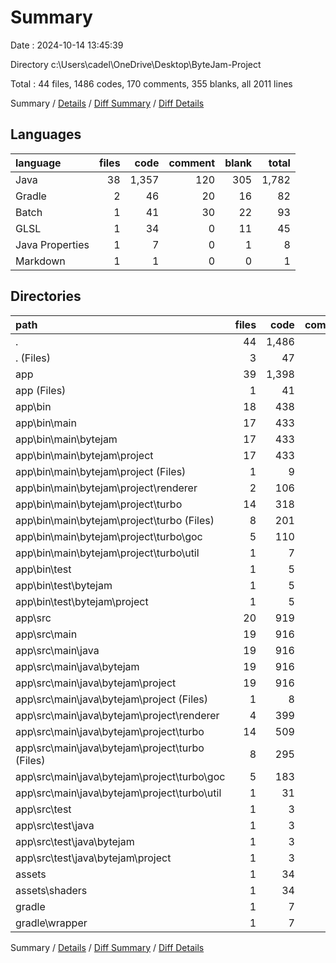 # Summary

Date : 2024-10-14 13:45:39

Directory c:\\Users\\cadel\\OneDrive\\Desktop\\ByteJam-Project

Total : 44 files,  1486 codes, 170 comments, 355 blanks, all 2011 lines

Summary / [Details](details.md) / [Diff Summary](diff.md) / [Diff Details](diff-details.md)

## Languages
| language | files | code | comment | blank | total |
| :--- | ---: | ---: | ---: | ---: | ---: |
| Java | 38 | 1,357 | 120 | 305 | 1,782 |
| Gradle | 2 | 46 | 20 | 16 | 82 |
| Batch | 1 | 41 | 30 | 22 | 93 |
| GLSL | 1 | 34 | 0 | 11 | 45 |
| Java Properties | 1 | 7 | 0 | 1 | 8 |
| Markdown | 1 | 1 | 0 | 0 | 1 |

## Directories
| path | files | code | comment | blank | total |
| :--- | ---: | ---: | ---: | ---: | ---: |
| . | 44 | 1,486 | 170 | 355 | 2,011 |
| . (Files) | 3 | 47 | 37 | 25 | 109 |
| app | 39 | 1,398 | 133 | 318 | 1,849 |
| app (Files) | 1 | 41 | 13 | 13 | 67 |
| app\\bin | 18 | 438 | 0 | 2 | 440 |
| app\\bin\\main | 17 | 433 | 0 | 2 | 435 |
| app\\bin\\main\\bytejam | 17 | 433 | 0 | 2 | 435 |
| app\\bin\\main\\bytejam\\project | 17 | 433 | 0 | 2 | 435 |
| app\\bin\\main\\bytejam\\project (Files) | 1 | 9 | 0 | 0 | 9 |
| app\\bin\\main\\bytejam\\project\\renderer | 2 | 106 | 0 | 1 | 107 |
| app\\bin\\main\\bytejam\\project\\turbo | 14 | 318 | 0 | 1 | 319 |
| app\\bin\\main\\bytejam\\project\\turbo (Files) | 8 | 201 | 0 | 1 | 202 |
| app\\bin\\main\\bytejam\\project\\turbo\\goc | 5 | 110 | 0 | 0 | 110 |
| app\\bin\\main\\bytejam\\project\\turbo\\util | 1 | 7 | 0 | 0 | 7 |
| app\\bin\\test | 1 | 5 | 0 | 0 | 5 |
| app\\bin\\test\\bytejam | 1 | 5 | 0 | 0 | 5 |
| app\\bin\\test\\bytejam\\project | 1 | 5 | 0 | 0 | 5 |
| app\\src | 20 | 919 | 120 | 303 | 1,342 |
| app\\src\\main | 19 | 916 | 117 | 301 | 1,334 |
| app\\src\\main\\java | 19 | 916 | 117 | 301 | 1,334 |
| app\\src\\main\\java\\bytejam | 19 | 916 | 117 | 301 | 1,334 |
| app\\src\\main\\java\\bytejam\\project | 19 | 916 | 117 | 301 | 1,334 |
| app\\src\\main\\java\\bytejam\\project (Files) | 1 | 8 | 3 | 4 | 15 |
| app\\src\\main\\java\\bytejam\\project\\renderer | 4 | 399 | 65 | 118 | 582 |
| app\\src\\main\\java\\bytejam\\project\\turbo | 14 | 509 | 49 | 179 | 737 |
| app\\src\\main\\java\\bytejam\\project\\turbo (Files) | 8 | 295 | 22 | 107 | 424 |
| app\\src\\main\\java\\bytejam\\project\\turbo\\goc | 5 | 183 | 23 | 66 | 272 |
| app\\src\\main\\java\\bytejam\\project\\turbo\\util | 1 | 31 | 4 | 6 | 41 |
| app\\src\\test | 1 | 3 | 3 | 2 | 8 |
| app\\src\\test\\java | 1 | 3 | 3 | 2 | 8 |
| app\\src\\test\\java\\bytejam | 1 | 3 | 3 | 2 | 8 |
| app\\src\\test\\java\\bytejam\\project | 1 | 3 | 3 | 2 | 8 |
| assets | 1 | 34 | 0 | 11 | 45 |
| assets\\shaders | 1 | 34 | 0 | 11 | 45 |
| gradle | 1 | 7 | 0 | 1 | 8 |
| gradle\\wrapper | 1 | 7 | 0 | 1 | 8 |

Summary / [Details](details.md) / [Diff Summary](diff.md) / [Diff Details](diff-details.md)